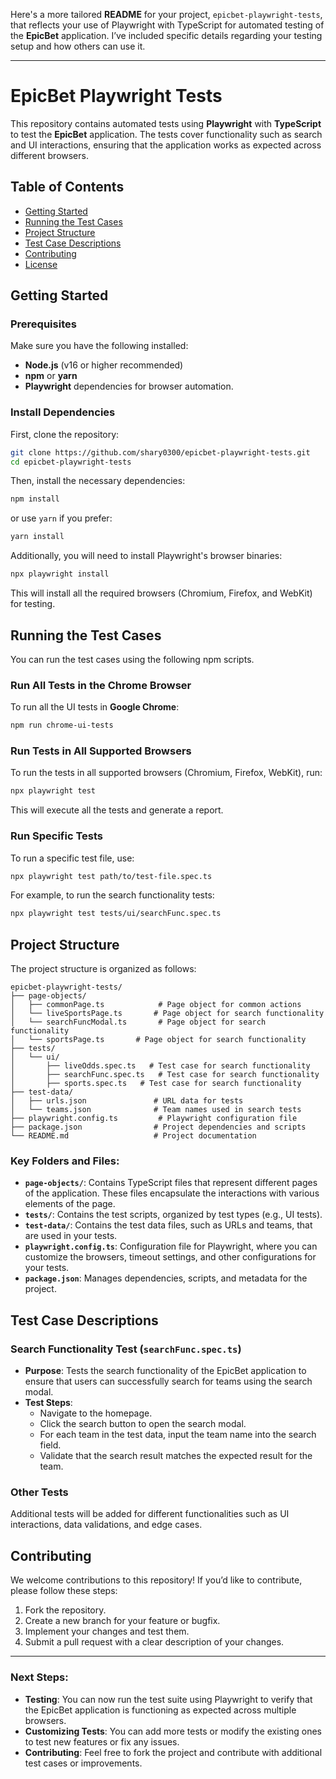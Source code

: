 Here's a more tailored **README** for your project, `epicbet-playwright-tests`, that reflects your use of Playwright with TypeScript for automated testing of the **EpicBet** application. I’ve included specific details regarding your testing setup and how others can use it.

---

# EpicBet Playwright Tests

This repository contains automated tests using **Playwright** with **TypeScript** to test the **EpicBet** application. The tests cover functionality such as search and UI interactions, ensuring that the application works as expected across different browsers.

## Table of Contents
- [Getting Started](#getting-started)
- [Running the Test Cases](#running-the-test-cases)
- [Project Structure](#project-structure)
- [Test Case Descriptions](#test-case-descriptions)
- [Contributing](#contributing)
- [License](#license)

## Getting Started

### Prerequisites
Make sure you have the following installed:
- **Node.js** (v16 or higher recommended)
- **npm** or **yarn**
- **Playwright** dependencies for browser automation.

### Install Dependencies
First, clone the repository:
```bash
git clone https://github.com/shary0300/epicbet-playwright-tests.git
cd epicbet-playwright-tests
```

Then, install the necessary dependencies:
```bash
npm install
```

or use `yarn` if you prefer:
```bash
yarn install
```

Additionally, you will need to install Playwright's browser binaries:
```bash
npx playwright install
```

This will install all the required browsers (Chromium, Firefox, and WebKit) for testing.

## Running the Test Cases

You can run the test cases using the following npm scripts.

### Run All Tests in the Chrome Browser
To run all the UI tests in **Google Chrome**:
```bash
npm run chrome-ui-tests
```

### Run Tests in All Supported Browsers
To run the tests in all supported browsers (Chromium, Firefox, WebKit), run:
```bash
npx playwright test
```

This will execute all the tests and generate a report.

### Run Specific Tests
To run a specific test file, use:
```bash
npx playwright test path/to/test-file.spec.ts
```

For example, to run the search functionality tests:
```bash
npx playwright test tests/ui/searchFunc.spec.ts
```

## Project Structure

The project structure is organized as follows:

```
epicbet-playwright-tests/
├── page-objects/
│   ├── commonPage.ts            # Page object for common actions
│   └── liveSportsPage.ts       # Page object for search functionality
│   └── searchFuncModal.ts       # Page object for search functionality
│   └── sportsPage.ts       # Page object for search functionality
├── tests/
│   └── ui/
│       ├── liveOdds.spec.ts   # Test case for search functionality
│       ├── searchFunc.spec.ts   # Test case for search functionality
│       ├── sports.spec.ts   # Test case for search functionality
├── test-data/
│   ├── urls.json               # URL data for tests
│   └── teams.json              # Team names used in search tests
├── playwright.config.ts         # Playwright configuration file
├── package.json                # Project dependencies and scripts
└── README.md                   # Project documentation
```

### Key Folders and Files:
- **`page-objects/`**: Contains TypeScript files that represent different pages of the application. These files encapsulate the interactions with various elements of the page.
- **`tests/`**: Contains the test scripts, organized by test types (e.g., UI tests).
- **`test-data/`**: Contains the test data files, such as URLs and teams, that are used in your tests.
- **`playwright.config.ts`**: Configuration file for Playwright, where you can customize the browsers, timeout settings, and other configurations for your tests.
- **`package.json`**: Manages dependencies, scripts, and metadata for the project.

## Test Case Descriptions

### Search Functionality Test (`searchFunc.spec.ts`)

- **Purpose**: Tests the search functionality of the EpicBet application to ensure that users can successfully search for teams using the search modal.
- **Test Steps**:
  - Navigate to the homepage.
  - Click the search button to open the search modal.
  - For each team in the test data, input the team name into the search field.
  - Validate that the search result matches the expected result for the team.

### Other Tests
Additional tests will be added for different functionalities such as UI interactions, data validations, and edge cases.

## Contributing

We welcome contributions to this repository! If you’d like to contribute, please follow these steps:
1. Fork the repository.
2. Create a new branch for your feature or bugfix.
3. Implement your changes and test them.
4. Submit a pull request with a clear description of your changes.

---

### Next Steps:
- **Testing**: You can now run the test suite using Playwright to verify that the EpicBet application is functioning as expected across multiple browsers.
- **Customizing Tests**: You can add more tests or modify the existing ones to test new features or fix any issues.
- **Contributing**: Feel free to fork the project and contribute with additional test cases or improvements.
